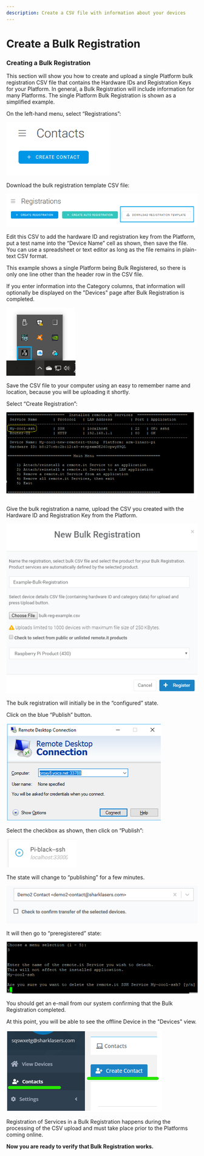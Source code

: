 ```yaml
---
description: Create a CSV file with information about your devices
---
```


# Create a Bulk Registration

### **Creating a Bulk Registration**

This section will show you how to create and upload a single Platform bulk registration CSV file that contains the Hardware IDs and Registration Keys for your Platform.  In general, a Bulk Registration will include information for many Platforms.  The single Platform Bulk Registration is shown as a simplified example.

On the left-hand menu, select “Registrations”:

![](../../.gitbook/assets/image%20%28459%29.png)

Download the bulk registration template CSV file:

![](../../.gitbook/assets/image%20%28382%29.png)

Edit this CSV to add the hardware ID and registration key from the Platform, put a test name into the “Device Name” cell as shown, then save the file.  You can use a spreadsheet or text editor as long as the file remains in plain-text CSV format.

This example shows a single Platform being Bulk Registered, so there is only one line other than the header row in the CSV file.

If you enter information into the Category columns, that information will optionally be displayed on the "Devices" page after Bulk Registration is completed.

![](../../.gitbook/assets/image%20%28431%29.png)

Save the CSV file to your computer using an easy to remember name and location, because you will be uploading it shortly.

Select “Create Registration”:

![](../../.gitbook/assets/image%20%28159%29.png)

Give the bulk registration a name, upload the CSV you created with the Hardware ID and Registration Key from the Platform.

![](../../.gitbook/assets/image%20%28388%29.png)

The bulk registration will initially be in the “configured” state.  

Click on the blue “Publish” button.

![](../../.gitbook/assets/image%20%2864%29.png)

Select the checkbox as shown, then click on “Publish”:

![](../../.gitbook/assets/image%20%28267%29.png)

The state will change to “publishing” for a few minutes.

![](../../.gitbook/assets/image%20%28408%29.png)

It will then go to “preregistered” state:

![](../../.gitbook/assets/image%20%28171%29.png)

You should get an e-mail from our system confirming that the Bulk Registration completed.

At this point, you will be able to see the offline Device in the "Devices" view.  

![](../../.gitbook/assets/image%20%28173%29.png)

Registration of Services in a Bulk Registration happens during the processing of the CSV upload and must take place prior to the Platforms coming online.

**Now you are ready to verify that Bulk Registration works.**  


